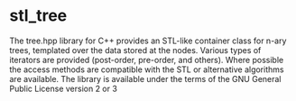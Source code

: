 # stl_tree
The tree.hpp library for C++ provides an STL-like container class for n-ary trees, templated over the data stored at the nodes. Various types of iterators are provided (post-order, pre-order, and others). Where possible the access methods are compatible with the STL or alternative algorithms are available. The library is available under the terms of the GNU General Public License version 2 or 3
